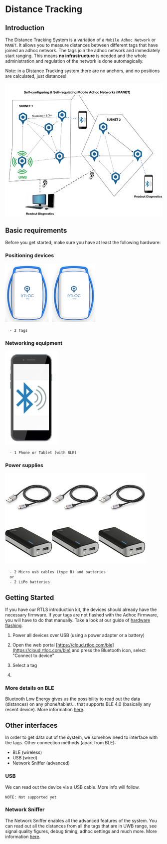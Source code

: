 # Distance Tracking

## Introduction
The Distance Tracking System is a variation of a `Mobile Adhoc Network` or `MANET`. It allows you to measure distances between different tags that have joined an adhoc network.
The tags join the adhoc network and immediately start ranging. This means **no infrastructure** is needed and the whole administration and regulation of the network is done automagically.

Note: in a Distance Tracking system there are no anchors, and no positions are calculated, just distances!

![adhoc](./img/adhoc.png)

## Basic requirements
Before you get started, make sure you have at least the following hardware:

### Positioning devices
![nodes](./img/adhoc_nodes.png)

```
  - 2 Tags
```

### Networking equipment
![network](./img/adhoc_phone.png)

```
  - 1 Phone or Tablet (with BLE)
```

### Power supplies
  ![power](./img/adhoc_power_supply.png)

```
  - 2 Micro usb cables (type B) and batteries
  or
  - 2 LiPo batteries
```

## Getting Started
If you have our RTLS introduction kit, the devices should already have the necessary firmware.
If your tags are not flashed with the Adhoc Firmware, you will have to do that manually. Take a look at our guide of [hardware flashing](/hardware/flashing/hw_flashing.html).

1. Power all devices over USB (using a power adapter or a battery)

2. Open the web portal [https://cloud.rtloc.com/ble](https://cloud.rtloc.com/ble) and press the Bluetooth icon, select "Connect to device"

3. Select a tag

4. 

### More details on BLE
Bluetooth Low Energy gives us the possibility to read out the data (distances) on any phone/tablet/... that supports BLE 4.0 (basically any recent device).
More information [here](/hardware/hw_interface_ble.html).

## Other interfaces
In order to get data out of the system, we somehow need to interface with the tags. Other connection methods (apart from BLE):
- BLE (wireless)
- USB (wired)
- Network Sniffer (advanced)


### USB
We can read out the device via a USB cable. More info will follow.

`NOTE: Not supported yet`

### Network Sniffer
The Network Sniffer enables all the advanced features of the system.
You can read out all the distances from all the tags that are in UWB range, see signal quality figures, debug timing, adhoc settings and much more.
More information [here](/hardware/hw_interface_sniffer.html).
